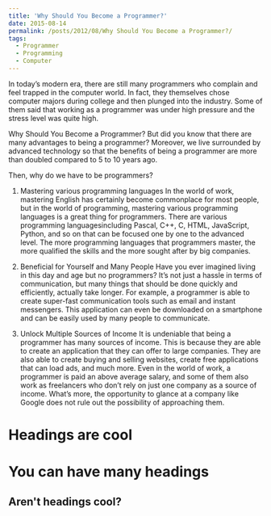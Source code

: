 ```yaml
---
title: 'Why Should You Become a Programmer?'
date: 2015-08-14
permalink: /posts/2012/08/Why Should You Become a Programmer?/
tags:
  - Programmer
  - Programming
  - Computer
---
```


In today’s modern era, there are still many programmers who complain and feel trapped in the computer world. In fact, they themselves chose computer majors during college and then plunged into the industry. Some of them said that working as a programmer was under high pressure and the stress level was quite high.


Why Should You Become a Programmer?
But did you know that there are many advantages to being a programmer? Moreover, we live surrounded by advanced technology so that the benefits of being a programmer are more than doubled compared to 5 to 10 years ago.

Then, why do we have to be programmers?

1. Mastering various programming languages
In the world of work, mastering English has certainly become commonplace for most people, but in the world of programming, mastering various programming languages ​​is a great thing for programmers. There are various programming languages ​​including Pascal, C++, C, HTML, JavaScript, Python, and so on that can be focused one by one to the advanced level. The more programming languages ​​that programmers master, the more qualified the skills and the more sought after by big companies.

2. Beneficial for Yourself and Many People
Have you ever imagined living in this day and age but no programmers? It’s not just a hassle in terms of communication, but many things that should be done quickly and efficiently, actually take longer. For example, a programmer is able to create super-fast communication tools such as email and instant messengers. This application can even be downloaded on a smartphone and can be easily used by many people to communicate.

3. Unlock Multiple Sources of Income
It is undeniable that being a programmer has many sources of income. This is because they are able to create an application that they can offer to large companies. They are also able to create buying and selling websites, create free applications that can load ads, and much more. Even in the world of work, a programmer is paid an above average salary, and some of them also work as freelancers who don’t rely on just one company as a source of income. What’s more, the opportunity to glance at a company like Google does not rule out the possibility of approaching them.

Headings are cool
======

You can have many headings
======

Aren't headings cool?
------
